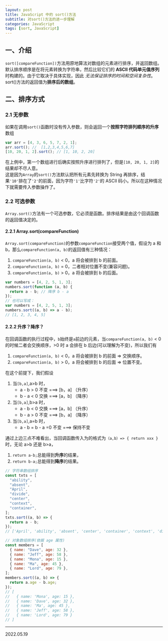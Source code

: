 ```yaml
---
layout: post
title: JavaScript 中的 sort()方法
subtitle: 对sort()方法的进一步理解
categories: JavaScript
tags: [sort, JavaScript]
---
```


## 一、介绍

`sort([compareFunction])`方法用原地算法对数组的元素进行排序，并返回数组。默认排序顺序是在将元素转换为字符串，然后比较它们的 **ASCII 代码单元值序列**时构建的。由于它取决于具体实现，因此 _无法保证排序的时间和空间复杂性_。  
sort()方法的返回值为**排序后的数组**。

## 二、排序方式

### 2.1 无参数

如果在调用`sort()`函数时没有传入参数，则会返回一个**按照字符排列顺序的升序**数组

```javascript
var arr = [4, 3, 6, 5, 7, 2, 1];
arr.sort(); //  [1,2,3,4,5,6,7]
[10, 20, 1, 2].sort(); // [1, 10, 2, 20]
```

在上例中，第一个数组进行后确实按照升序进行排列了，但是`[10, 20, 1, 2]`的结果却不尽人意。  
这是因为`Array`的`sort()`方法默认把所有元素先转换为 String 再排序，结果`'10'`排在了`'2'`的前面，因为字符`'1'`比字符`'2'`的 ASCII 码小。所以在这种情况下就需要传入参数操作了。

### 2.2 可选参数

`Array.sort()`方法有一个可选参数，它必须是函数。排序结果是由这个回调函数的返回值决定的。

#### 2.2.1 Array.sort(compareFunction)

`Array.sort(compareFunction)`的参数`compareFunction`接受两个值，假设为 a 和 b，那么`compareFunction(a, b)`的返回值有三种情况：

1. `compareFunction(a, b)` < 0，a 将会被排到 b 的前面。
2. `compareFunction(a, b)` = 0，二者相对位置不变(兼容问题)。
3. `compareFunction(a, b)` > 0，a 将会被排到 b 的后面。

```javascript
var numbers = [4, 2, 5, 1, 3];
numbers.sort(function (a, b) {
  return a - b; // 降序 b - a
});
// 也可以写成：
var numbers = [4, 2, 5, 1, 3];
numbers.sort((a, b) => a - b);
// [1, 2, 3, 4, 5]
```

#### 2.2.2 升序？降序？

在回调函数的执行过程中，`b`始终是`a`前边的元素，当`compareFunction(a, b)` < 0 的时候二者会交换顺序，>0 时 a 会排在 b 后边(可以理解为不变)，所以我们有

1. `compareFunction(a, b)` < 0，a 将会被排到 b 的前面 => 交换顺序。
2. `compareFunction(a, b)` > 0，a 将会被排到 b 的后面 => 位置不变。

在这个前提下，我们假设

1. 当`[b,a]`,a>b 时，
   - a - b > 0 不变 ===> [b，a] （升序）
   - b - a < 0 交换 ===> [a，b] （降序）
2. 当`[b,a]`,b>a 时，
   - a - b < 0 交换 ===> [a，b] （升序）
   - b - a > 0 不变 ===> [b，a] （降序）
3. 当`[b,a]`,a=b 时，
   - a - b = b - a =0 不变 ===> 保持不变

通过上边三点不难看出，当回调函数传入为的格式为`（a,b）=> { return xxx }`时，无论 a>b 还是 b>a，

1. `return a-b;`总能得到**升序**的结果，
2. `return b-a;`总能得到**降序**的结果。

```javascript
// 字符串数组排序
const txts = [
  "ability",
  "absent",
  "April",
  "divide",
  "center",
  "context",
  "container",
];
txts.sort((a, b) => {
  return a - b;
});
// ['April', 'ability', 'absent', 'center', 'container', 'context', 'divide']
```

```javascript
// 对象数组排序(依据 age 属性)
const members = [
  { name: "Dave", age: 32 },
  { name: "Jeff", age: 58 },
  { name: "Mona", age: 15 },
  { name: "Ma", age: 45 },
  { name: "Lord", age: 79 },
];
members.sort((a, b) => {
  return a.age - b.age;
});
// [
//   { name: 'Mona', age: 15 },
//   { name: 'Dave', age: 32 },
//   { name: 'Ma', age: 45 },
//   { name: 'Jeff', age: 58 },
//   { name: 'Lord', age: 79 }
// ]
```

---

2022.05.19
